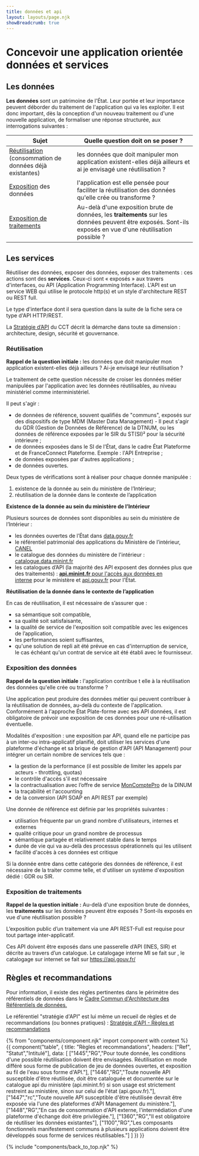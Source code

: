 ```yaml
---
title: données et api
layout: layouts/page.njk
showBreadcrumb: true
---
```


# Concevoir une application orientée données et services  

## Les données  

**Les données** sont un patrimoine de l'État. Leur portée et leur importance peuvent déborder du traitement de l'application qui va les exploiter. Il est donc important, dès la conception d'un nouveau traitement ou d'une nouvelle application, de formaliser une réponse structurée, aux interrogations suivantes :

| Sujet |Quelle question doit on se poser ?  |
|-------|------------------------------------|
| [Réutilisation](#Réutilisation) (consommation de données déjà existantes) | les données que doit manipuler mon application existent-elles déjà ailleurs et ai je envisagé une réutilisation ? |
| [Exposition](#Exposition) des données|l'application est elle pensée pour faciliter la réutilisation des données qu'elle crée ou transforme ?|
| [Exposition de traitements](#Traitements)|Au-delà d'une exposition brute de données, les **traitements** sur les données peuvent être exposés. Sont-ils exposés en vue d'une réutilisation possible ?|

## Les services

Réutiliser des données, exposer des données, exposer des traitements : ces actions sont des **services**. Ceux-ci sont « exposés » aux travers d'interfaces, ou API (Application Programming Interface). L'API est un service WEB qui utilise le protocole http(s) et un style d'architecture REST ou REST full.

Le type d'interface dont il sera question dans la suite de la fiche sera ce type d'API HTTP/REST.

La [Stratégie d’API](../../strategie-api/sommaire/) du CCT décrit la démarche dans toute sa dimension : architecture, design, sécurité et gouvernance. 

### <a name="Réutilisation">Réutilisation</a>

**Rappel de la question initiale :** les données que doit manipuler mon application existent-elles déjà ailleurs ? Ai-je envisagé leur réutilisation ?

Le traitement de cette question nécessite de croiser les données métier manipulées par l'application avec les données réutilisables, au niveau ministériel comme interministériel.

Il peut s'agir :

- de données de référence, souvent qualifiés de "communs", exposés sur des dispositifs de type MDM (Master Data Management) - Il peut s'agir du GDR (Gestion de Données de Référence) de la DTNUM, ou les données de référence exposées par le SIR du ST(SI)² pour la sécurité intérieure ;
- de données exposées dans le SI de l'État, dans le cadre État Plateforme et de FranceConnect Plateforme. Exemple : l'API Entreprise ;
- de données exposées par d'autres applications ;
- de données ouvertes.

Deux types de vérifications sont à réaliser pour chaque donnée manipulée :  
1. existence de la donnée au sein du ministère de l’Intérieur;
2. réutilisation de la donnée dans le contexte de l’application 

**Existence de la donnée au sein du ministère de l’Intérieur**  

Plusieurs sources de données sont disponibles au sein du ministère de l’Intérieur : 
- les données ouvertes de l’État dans [data.gouv.fr](https://www.data.gouv.fr/fr/)
- le référentiel patrimonial des applications du Ministère de l’intérieur, [CANEL](https://canel-consultation.sso.minint.fr)
- le catalogue des données du ministère de l'intérieur :  [catalogue.data.minint.fr](http://catalogue.data.minint.fr)
- les catalogues d’API (la majorité des API exposent des données plus que des traitements) : [**api.minint.fr** pour l'accès aux données en interne](http://api.minint.fr/) pour le ministère et [api.gouv.fr](http://api.gouv.fr/) pour l'État.


**Réutilisation de la donnée dans le contexte de l’application**  

En cas de réutilisation, il est nécessaire de s’assurer que :
- sa sémantique soit compatible, 
- sa qualité soit satisfaisante,
- la qualité de service de l'exposition soit compatible avec les exigences de l’application, 
- les performances soient suffisantes,
- qu'une solution de repli ait été prévue en cas d'interruption de service, le cas échéant qu'un contrat de service ait été établi avec le fournisseur. 
  
### <a name="Exposition">Exposition des données</a>
  
**Rappel de la question initiale :** l'application contribue t elle à la réutilisation des données qu'elle crée ou transforme ?

Une application peut produire des données métier qui peuvent contribuer à la réutilisation de données, au-delà du contexte de l'application. Conformément à l'approche État Plate-forme avec ses API données, il est obligatoire de prévoir une exposition de ces données pour une ré-utilisation éventuelle. 

Modalités d'exposition : une exposition par API, quand elle ne participe pas à un inter-ou intra-applicatif planifié, doit utiliser les services d'une plateforme d'échange et sa brique de gestion d'API (API Management) pour intégrer un certain nombre de services tels que : 
  
- la gestion de la performance (il est possible de limiter les appels par acteurs - throttling, quotas)
- le contrôle d'accès s'il est nécessaire
- la contractualisation avec l’offre de service [MonComptePro](https://moncomptepro.beta.gouv.fr/) de la DINUM
- la traçabilité et l'accounting
- de la conversion (API SOAP en API REST par exemple)

Une donnée de référence est définie par les propriétés suivantes :
- utilisation fréquente par un grand nombre d'utilisateurs, internes et externes
- qualité critique pour un grand nombre de processus
- sémantique partagée et relativement stable dans le temps
- durée de vie qui va au-delà des processus opérationnels qui les utilisent
- facilité d'accès à ces données est critique

Si la donnée entre dans cette catégorie des données de référence, il est nécessaire de la traiter comme telle, et d'utiliser un système d'exposition dédié : GDR ou SIR.

### <a name="Traitements">Exposition de traitements</a>

**Rappel de la question initiale :** Au-delà d'une exposition brute de données, les **traitements** sur les données peuvent être exposés ? Sont-ils exposés en vue d'une réutilisation possible ?

L’exposition public d’un traitement via une API REST-Full est requise pour tout partage inter-applicatif. 

Ces API doivent être exposés dans une passerelle d’API (INES, SIR) et décrite au travers d’un catalogue. Le catalogage interne MI se fait sur [](http://api.minint.fr)  , le catalogage sur internet se fait sur <https://api.gouv.fr/>
  
## Règles et recommandations  

Pour information, il existe des règles pertinentes dans le périmètre des référentiels de données dans le [Cadre Commun d'Architecture des Référentiels de données.](../7-Annexes/Cadre-Commun-d-Architecture-des-Referentiels-de-donnees.pdf)

Le référentiel "stratégie d'API" est lui même un recueil de règles et de recommandations (ou bonnes pratiques) : [Stratégie d'API - Règles et recommandations](../../strategie-api/sommaire/)

{% from "components/component.njk" import component with context %}
{{ component("table", {
    title: "Règles et recommandations",
    headers: ["Ref", "Statut","Intitulé"],
    data: [
       ["1445","RG","Pour toute donnée, les conditions d'une possible réutilisation doivent être envisagées. Réutilisation en mode différé sous forme de publication de jeu de données ouvertes, et exposition au fil de l'eau sous forme d'API."],
       ["1446","RG","Toute nouvelle API susceptible d'être réutilisée, doit être cataloguée et documentée sur le catalogue api du ministère (api.minint.fr) si son usage est strictement restreint au ministère, sinon sur celui de l'état (api.gouv.fr)."],
       ["1447","rc","Toute nouvelle API susceptible d'être réutilisée devrait être exposée via l'une des plateformes d'API Management du ministère."],
       ["1448","RG","En cas de consommation d'API externe, l'intermédiation d'une plateforme d'échange doit être privilégiée."],
       ["1360","RG","Il est obligatoire de réutiliser les données existantes"],
       ["1100","RG","Les composants fonctionnels manifestement communs à plusieurs applications doivent être développés sous forme de services réutilisables."]
    ]
}) }}

{% include "components/back_to_top.njk" %}
  
